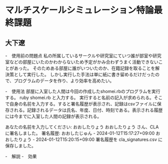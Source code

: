# マルチスケールシミュレーション特論最終課題
## 大下遼

-　使用前の問題点
私の所属しているサークルや研究室にていつ誰が部室や研究室などの部屋にいたのかわからないため予定がかみ合わずうまく活動できないことがあった。
そのためある部屋に誰がいついたのか、在籍記録を取ることを解決策として実行した。
しかし実行した手法は単に紙に書き留めるだけだったので、プログラムのデータを作り、より効率を高めたい。

-　使用法
部屋に入室した人間は今回の作成したshomei.rbのプログラムを実行する。
ruby shomei.rb 
と入力する。
実行すると名前の記入が求められる。そこで自身の名前を入力する。すると署名履歴が表示され、記録はcsvファイルに保存される。記録されるデータは氏名、年度、日付、時刻である。表示される履歴には今までに入室した人間の記録が表示される。

あなたの名前を入力してください: おおしたりょう
おおしたりょう さん、CLAに署名しました。
署名履歴:
おおしたじゅん - 2024-01-12T15:17:27+09:00
おおしたりょう - 2024-01-12T15:20:15+09:00
署名履歴を cla_signatures.csv に保存しました。

-　解説
-　効果

